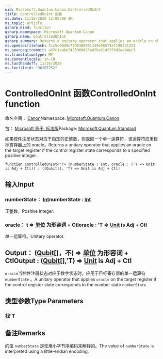 ```yaml
---
uid: Microsoft.Quantum.Canon.ControlledOnInt
title: ControlledOnInt 函数
ms.date: 11/25/2020 12:00:00 AM
ms.topic: article
qsharp.kind: function
qsharp.namespace: Microsoft.Quantum.Canon
qsharp.name: ControlledOnInt
qsharp.summary: Returns a unitary operator that applies an oracle on the target register if the control register state corresponds to a specified positive integer.
ms.openlocfilehash: 3cc5c00d9c7295106901149e06571ef1963d1323
ms.sourcegitcommit: a87c1aa8e7453360025e47ba614f25b02ea84ec3
ms.translationtype: MT
ms.contentlocale: zh-CN
ms.lasthandoff: 11/26/2020
ms.locfileid: "96207252"
---
```

# <a name="controlledonint-function"></a><span data-ttu-id="9a519-102">ControlledOnInt 函数</span><span class="sxs-lookup"><span data-stu-id="9a519-102">ControlledOnInt function</span></span>

<span data-ttu-id="9a519-103">命名空间： [Canon](xref:Microsoft.Quantum.Canon)</span><span class="sxs-lookup"><span data-stu-id="9a519-103">Namespace: [Microsoft.Quantum.Canon](xref:Microsoft.Quantum.Canon)</span></span>

<span data-ttu-id="9a519-104">包： [Microsoft 量子. 标准版](https://nuget.org/packages/Microsoft.Quantum.Standard)</span><span class="sxs-lookup"><span data-stu-id="9a519-104">Package: [Microsoft.Quantum.Standard](https://nuget.org/packages/Microsoft.Quantum.Standard)</span></span>


<span data-ttu-id="9a519-105">如果控件注册状态对应于指定的正整数，则返回一个单一运算符，该运算符应用目标寄存器上的 oracle。</span><span class="sxs-lookup"><span data-stu-id="9a519-105">Returns a unitary operator that applies an oracle on the target register if the control register state corresponds to a specified positive integer.</span></span>

```qsharp
function ControlledOnInt<'T> (numberState : Int, oracle : ('T => Unit is Adj + Ctl)) : ((Qubit[], 'T) => Unit is Adj + Ctl)
```


## <a name="input"></a><span data-ttu-id="9a519-106">输入</span><span class="sxs-lookup"><span data-stu-id="9a519-106">Input</span></span>

### <a name="numberstate--int"></a><span data-ttu-id="9a519-107">numberState： [Int](xref:microsoft.quantum.lang-ref.int)</span><span class="sxs-lookup"><span data-stu-id="9a519-107">numberState : [Int](xref:microsoft.quantum.lang-ref.int)</span></span>

<span data-ttu-id="9a519-108">正整数。</span><span class="sxs-lookup"><span data-stu-id="9a519-108">Positive integer.</span></span>


### <a name="oracle--t--unit--is-adj--ctl"></a><span data-ttu-id="9a519-109">oracle： t => [单位](xref:microsoft.quantum.lang-ref.unit)  为形容词 + Ctl</span><span class="sxs-lookup"><span data-stu-id="9a519-109">oracle : 'T => [Unit](xref:microsoft.quantum.lang-ref.unit)  is Adj + Ctl</span></span>

<span data-ttu-id="9a519-110">单一运算符。</span><span class="sxs-lookup"><span data-stu-id="9a519-110">Unitary operator.</span></span>



## <a name="output--qubitt--unit--is-adj--ctl"></a><span data-ttu-id="9a519-111">Output： ([Qubit](xref:microsoft.quantum.lang-ref.qubit)[]，不) => [单位](xref:microsoft.quantum.lang-ref.unit)  为形容词 + Ctl</span><span class="sxs-lookup"><span data-stu-id="9a519-111">Output : ([Qubit](xref:microsoft.quantum.lang-ref.qubit)[],'T) => [Unit](xref:microsoft.quantum.lang-ref.unit)  is Adj + Ctl</span></span>

<span data-ttu-id="9a519-112">`oracle`当控件注册状态对应于数字状态时，应用于目标寄存器的单一运算符 `numberState` 。</span><span class="sxs-lookup"><span data-stu-id="9a519-112">A unitary operator that applies `oracle` on the target register if the control register state corresponds to the number state `numberState`.</span></span>

## <a name="type-parameters"></a><span data-ttu-id="9a519-113">类型参数</span><span class="sxs-lookup"><span data-stu-id="9a519-113">Type Parameters</span></span>

### <a name="t"></a><span data-ttu-id="9a519-114">找</span><span class="sxs-lookup"><span data-stu-id="9a519-114">'T</span></span>



## <a name="remarks"></a><span data-ttu-id="9a519-115">备注</span><span class="sxs-lookup"><span data-stu-id="9a519-115">Remarks</span></span>

<span data-ttu-id="9a519-116">的值 `numberState` 是使用小字节序编码来解释的。</span><span class="sxs-lookup"><span data-stu-id="9a519-116">The value of `numberState` is interpreted using a little-endian encoding.</span></span>
